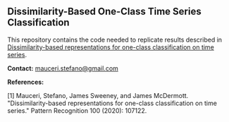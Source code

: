 ## Dissimilarity-Based One-Class Time Series Classification


This repository contains the code needed to replicate results described in [Dissimilarity-based representations for one-class classification on time series](https://www.sciencedirect.com/science/article/abs/pii/S0031320319304236).



**Contact:** mauceri.stefano@gmail.com


**References:**

<a id="1">[1]</a> Mauceri, Stefano, James Sweeney, and James McDermott. "Dissimilarity-based representations for one-class classification on time series." Pattern Recognition 100 (2020): 107122.
